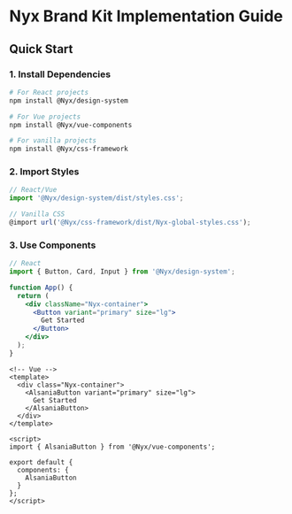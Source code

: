 # Nyx Brand Kit Implementation Guide

## Quick Start

### 1. Install Dependencies

```bash
# For React projects
npm install @Nyx/design-system

# For Vue projects
npm install @Nyx/vue-components

# For vanilla projects
npm install @Nyx/css-framework
```

### 2. Import Styles

```javascript
// React/Vue
import '@Nyx/design-system/dist/styles.css';

// Vanilla CSS
@import url('@Nyx/css-framework/dist/Nyx-global-styles.css');
```

### 3. Use Components

```jsx
// React
import { Button, Card, Input } from '@Nyx/design-system';

function App() {
  return (
    <div className="Nyx-container">
      <Button variant="primary" size="lg">
        Get Started
      </Button>
    </div>
  );
}
```

```vue
<!-- Vue -->
<template>
  <div class="Nyx-container">
    <AlsaniaButton variant="primary" size="lg">
      Get Started
    </AlsaniaButton>
  </div>
</template>

<script>
import { AlsaniaButton } from '@Nyx/vue-components';

export default {
  components: {
    AlsaniaButton
  }
};
</script>
